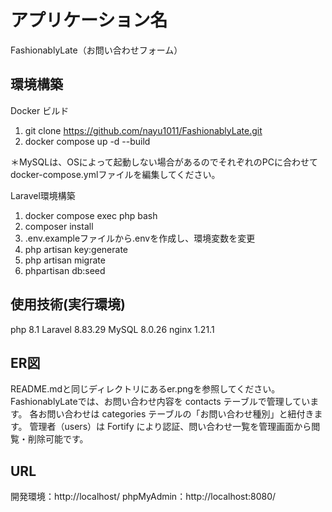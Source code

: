 # アプリケーション名
FashionablyLate（お問い合わせフォーム）

## 環境構築

Docker ビルド
1. git clone https://github.com/nayu1011/FashionablyLate.git
2. docker compose up -d --build

＊MySQLは、OSによって起動しない場合があるのでそれぞれのPCに合わせてdocker-compose.ymlファイルを編集してください。

Laravel環境構築
1. docker compose exec php bash
2. composer install
3. .env.exampleファイルから.envを作成し、環境変数を変更
4. php artisan key:generate
5. php artisan migrate
6. phpartisan db:seed


## 使用技術(実行環境)
php 8.1
Laravel  8.83.29
MySQL 8.0.26
nginx 1.21.1

## ER図
README.mdと同じディレクトリにあるer.pngを参照してください。
FashionablyLateでは、お問い合わせ内容を contacts テーブルで管理しています。
各お問い合わせは categories テーブルの「お問い合わせ種別」と紐付きます。
管理者（users）は Fortify により認証、問い合わせ一覧を管理画面から閲覧・削除可能です。

## URL
開発環境：http://localhost/
phpMyAdmin：http://localhost:8080/